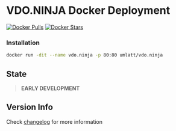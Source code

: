 # VDO.NINJA Docker Deployment

[![Docker Pulls](https://img.shields.io/docker/pulls/umlatt/vdo.ninja.svg)](https://hub.docker.com/r/umlatt/vdo.ninja)
[![Docker Stars](https://img.shields.io/docker/stars/umlatt/vdo.ninja.svg)](https://hub.docker.com/r/umlatt/vdo.ninja)

### Installation

```bash
docker run -dit --name vdo.ninja -p 80:80 umlatt/vdo.ninja
```

## State

> **EARLY DEVELOPMENT**

## Version Info

Check [changelog](https://github.com/umlatt/vdo.ninja/blob/master/changelog.md) for more information